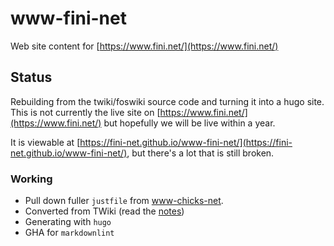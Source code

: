 # www-fini-net

Web site content for [https://www.fini.net/](https://www.fini.net/)

## Status

Rebuilding from the twiki/foswiki source code and turning it into a hugo site.
This is not currently the live site on [https://www.fini.net/](https://www.fini.net/)
but hopefully we will be live within a year.

It is viewable at [https://fini-net.github.io/www-fini-net/](https://fini-net.github.io/www-fini-net/),
but there's a lot that is still broken.

### Working

- Pull down fuller `justfile` from [www-chicks-net](https://github.com/chicks-net/www-chicks-net).
- Converted from TWiki (read the [notes](TWiki_Conversion_Notes.md))
- Generating with `hugo`
- GHA for `markdownlint`
